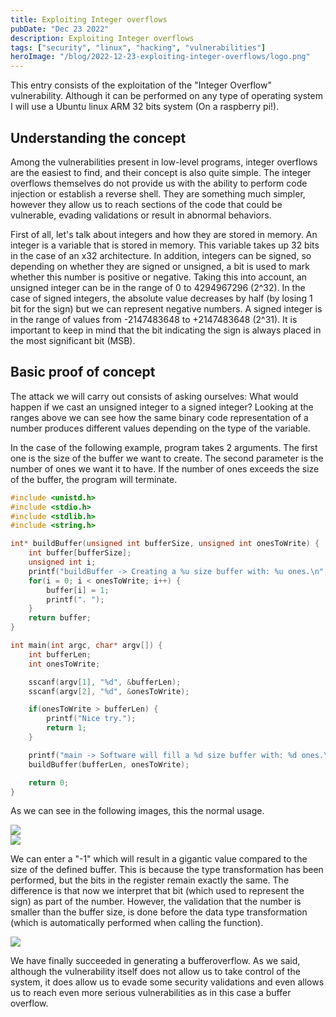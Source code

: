 ```yaml
---
title: Exploiting Integer overflows
pubDate: "Dec 23 2022"
description: Exploiting Integer overflows
tags: ["security", "linux", "hacking", "vulnerabilities"]
heroImage: "/blog/2022-12-23-exploiting-integer-overflows/logo.png"
---
```


This entry consists of the exploitation of the "Integer Overflow" vulnerability. Although it can be performed on any type of operating system I will use a Ubuntu linux ARM 32 bits system (On a raspberry pi!).

## Understanding the concept

Among the vulnerabilities present in low-level programs, integer overflows are the easiest to find, and their concept is also quite simple. The integer overflows themselves do not provide us with the ability to perform code injection or establish a reverse shell. They are something much simpler, however they allow us to reach sections of the code that could be vulnerable, evading validations or result in abnormal behaviors.

First of all, let's talk about integers and how they are stored in memory. An integer is a variable that is stored in memory. This variable takes up 32 bits in the case of an x32 architecture. In addition, integers can be signed, so depending on whether they are signed or unsigned, a bit is used to mark whether this number is positive or negative. Taking this into account, an unsigned integer can be in the range of 0 to 4294967296 (2^32). 
In the case of signed integers, the absolute value decreases by half (by losing 1 bit for the sign) but we can represent negative numbers. A signed integer is in the range of values from -2147483648 to +2147483648 (2^31). It is important to keep in mind that the bit indicating the sign is always placed in the most significant bit (MSB).

## Basic proof of concept

The attack we will carry out consists of asking ourselves: What would happen if we cast an unsigned integer to a signed integer? Looking at the ranges above we can see how the same binary code representation of a number produces different values depending on the type of the variable. 

In the case of the following example, program takes 2 arguments. The first one is the size of the buffer we want to create. The second parameter is the number of ones we want it to have. If the number of ones exceeds the size of the buffer, the program will terminate.

```c
#include <unistd.h>
#include <stdio.h>
#include <stdlib.h>
#include <string.h>

int* buildBuffer(unsigned int bufferSize, unsigned int onesToWrite) {
	int buffer[bufferSize];
	unsigned int i;
	printf("buildBuffer -> Creating a %u size buffer with: %u ones.\n", bufferSize, onesToWrite);
	for(i = 0; i < onesToWrite; i++) {
		buffer[i] = 1;
		printf(". ");
	}
	return buffer;
}

int main(int argc, char* argv[]) {
	int bufferLen;
	int onesToWrite;

	sscanf(argv[1], "%d", &bufferLen);
	sscanf(argv[2], "%d", &onesToWrite);

	if(onesToWrite > bufferLen) {
		printf("Nice try.");
		return 1;
	}

	printf("main -> Software will fill a %d size buffer with: %d ones.\n", bufferLen, onesToWrite);
	buildBuffer(bufferLen, onesToWrite);

	return 0;
}
```

As we can see in the following images, this the normal usage.

<div class="row mt-3">
    <div class="col-sm mt-3 mt-md-0">
		<img src="/blog/2022-12-23-exploiting-integer-overflows/006-normal-usage.png"></img>
    </div>
    <div class="col-sm mt-3 mt-md-0">
		<img src="/blog/2022-12-23-exploiting-integer-overflows/007-normal-usage.png"></img>
    </div>
</div>

We can enter a "-1" which will result in a gigantic value compared to the size of the defined buffer. This is because the type transformation has been performed, but the bits in the register remain exactly the same. The difference is that now we interpret that bit (which used to represent the sign) as part of the number. However, the validation that the number is smaller than the buffer size, is done before the data type transformation (which is automatically performed when calling the function).

<div class="row mt-3">
    <div class="col-sm mt-3 mt-md-0">
		<img src="/blog/2022-12-23-exploiting-integer-overflows/008-buffer-overflow.png"></img>
    </div>
</div>

We have finally succeeded in generating a bufferoverflow. As we said, although the vulnerability itself does not allow us to take control of the system, it does allow us to evade some security validations and even allows us to reach even more serious vulnerabilities as in this case a buffer overflow.

